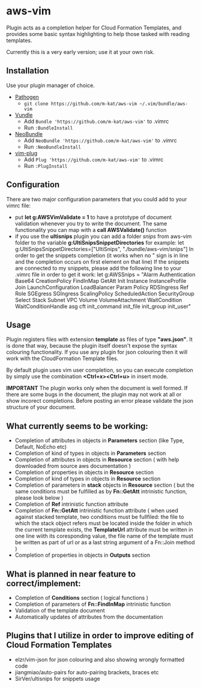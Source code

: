 # aws-vim
Plugin acts as a completion helper for Cloud Formation Templates, and provides
some basic syntax highlighting to help those tasked with reading templates.

Currently this is a very early version; use it at your own risk.

## Installation

Use your plugin manager of choice.

- [Pathogen](https://github.com/tpope/vim-pathogen)
  - `git clone https://github.com/m-kat/aws-vim ~/.vim/bundle/aws-vim`
- [Vundle](https://github.com/gmarik/vundle)
  - Add `Bundle 'https://github.com/m-kat/aws-vim'` to .vimrc
  - Run `:BundleInstall`
- [NeoBundle](https://github.com/Shougo/neobundle.vim)
  - Add `NeoBundle 'https://github.com/m-kat/aws-vim'` to .vimrc
  - Run `:NeoBundleInstall`
- [vim-plug](https://github.com/junegunn/vim-plug)
  - Add `Plug 'https://github.com/m-kat/aws-vim'` to .vimrc
  - Run `:PlugInstall`

## Configuration
There are two major configuration parameters that you could add to your vimrc file:

* put **let g:AWSVimValidate = 1** to have a prototype of document validation whenever you try
    to write the document. The same functionality you can map with a **call AWSValidate()** function
* if you use the **ultisnips** plugin you can add a folder *snips* from aws-vim folder to the variable
    **g:UltiSnipsSnippetDirectories** for example:
        let g:UltiSnipsSnippetDirectories=["UltiSnips", "./bundle/aws-vim/snips"]
  In order to get the snippets completion (it works when no " sign is in line and the completion occurs on first element on that line)
  If the snippets are connected to my snippets, please add the following line to your .vimrc file in order to get it work:
    let g:AWSSnips = "Alarm Authentication Base64 CreationPolicy FindInMap GetAtt Init Instance InstanceProfile Join LaunchConfiguration LoadBalancer Param Policy RDSIngress Ref Role SGEgress SGIngress ScalingPolicy ScheduledAction SecurityGroup Select Stack Subnet VPC Volume VolumeAttachment WaitCondition WaitConditionHandle asg cft init_command init_file init_group init_user"

## Usage

Plugin registers files with extension **template** as files of type **"aws.json"**.
It is done that way, because the plugin itself doesn't expose the syntax colouring functionality.
If you use any plugin for json colouring then it will work with the CloudFormation Template files.

By default plugin uses vim user completion, so you can execute completion by simply use the combination
**<Ctrl+x><Ctrl+u>** in insert mode.

**IMPORTANT**
The plugin works only when the document is well formed. If there are some bugs in the document, the plugin may
not work at all or show incorect completions. Before posting an error please validate the json structure of your
document.

What currently **seems** to be working:
---------------------------------------

* Completion of attributes in objects in **Parameters** section (like Type, Default, NoEcho etc)
* Completion of kind of types in objects in **Parameters** section
* Completion of attributes in objects in **Resource** section ( with help downloaded from source aws documentation )
* Completion of properties in objects in **Resource** section
* Completion of kind of types in objects in **Resource** section
* Completion of parameters in **stack** objects in **Resource** section ( but the same conditions must be fulfilled as by **Fn::GetAtt**
            intrinistic function, please look below )
* Completion of **Ref** intrinistic function attribute
* Completion of **Fn::GetAtt** intrinistic function attribute ( when used against stacked template, two conditions must be
            fullfiled: the file to which the stack object refers must be located inside the folder in which the current template exists,
            the **TemplateUrl** attribute must be written in one line wiith its coresponding value, the file name of the template must be
            written as part of url or as a last string argument of a Fn::Join method )
* Completion of properties in objects in **Outputs** section

What is planned in near feature to correct/implement:
----------------------------------------------------

* Completion of **Conditions** section ( logical functions )
* Completion of parameters of **Fn::FindInMap** intrinistic function
* Validation of the template document
* Automatically updates of attributes from the documentation

Plugins that I utilize in order to improve editing of Cloud Formation Templates
-------------------------------------------------------------------------------
* elzr/vim-json for json colouring and also showing wrongly formatted code
* jiangmiao/auto-pairs for auto-pairing brackets, braces etc
* SirVer/ultisnips for snippets usage
